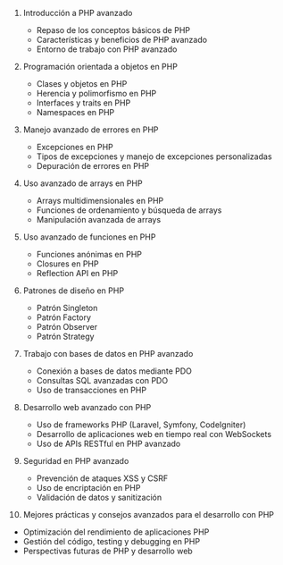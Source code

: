 1. Introducción a PHP avanzado
   - Repaso de los conceptos básicos de PHP
   - Características y beneficios de PHP avanzado
   - Entorno de trabajo con PHP avanzado

2. Programación orientada a objetos en PHP
   - Clases y objetos en PHP
   - Herencia y polimorfismo en PHP
   - Interfaces y traits en PHP
   - Namespaces en PHP

3. Manejo avanzado de errores en PHP
   - Excepciones en PHP
   - Tipos de excepciones y manejo de excepciones personalizadas
   - Depuración de errores en PHP

4. Uso avanzado de arrays en PHP
   - Arrays multidimensionales en PHP
   - Funciones de ordenamiento y búsqueda de arrays
   - Manipulación avanzada de arrays

5. Uso avanzado de funciones en PHP
   - Funciones anónimas en PHP
   - Closures en PHP
   - Reflection API en PHP

6. Patrones de diseño en PHP
   - Patrón Singleton
   - Patrón Factory
   - Patrón Observer
   - Patrón Strategy

7. Trabajo con bases de datos en PHP avanzado
   - Conexión a bases de datos mediante PDO
   - Consultas SQL avanzadas con PDO
   - Uso de transacciones en PHP

8. Desarrollo web avanzado con PHP
   - Uso de frameworks PHP (Laravel, Symfony, CodeIgniter)
   - Desarrollo de aplicaciones web en tiempo real con WebSockets
   - Uso de APIs RESTful en PHP avanzado

9. Seguridad en PHP avanzado
   - Prevención de ataques XSS y CSRF
   - Uso de encriptación en PHP
   - Validación de datos y sanitización

10. Mejores prácticas y consejos avanzados para el desarrollo con PHP
   - Optimización del rendimiento de aplicaciones PHP
   - Gestión del código, testing y debugging en PHP
   - Perspectivas futuras de PHP y desarrollo web